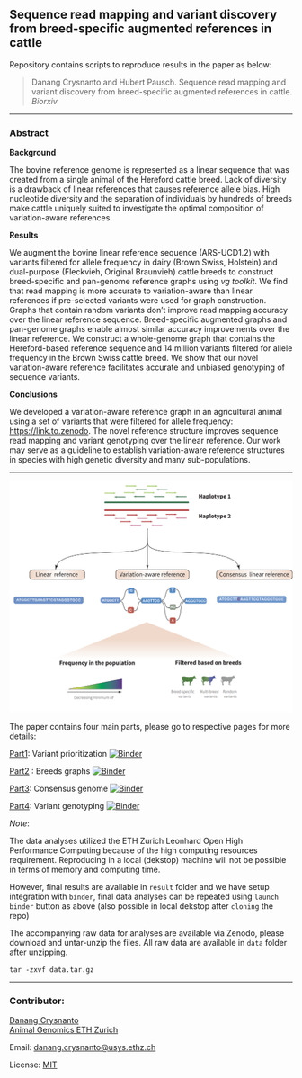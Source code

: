 ## Sequence read mapping and variant discovery from breed-specific augmented references in cattle

Repository contains scripts to reproduce results in the paper as below:

> Danang Crysnanto and Hubert Pausch.  Sequence read mapping and variant discovery from breed-specific augmented references in cattle. *Biorxiv*

---

### Abstract

**Background**

The bovine reference genome is represented as a linear sequence that was created from a single animal of the Hereford cattle breed. Lack of diversity is a drawback of linear references that causes reference allele bias. High nucleotide diversity and the separation of individuals by hundreds of breeds make cattle uniquely suited to investigate the optimal composition of variation-aware references.



**Results**

We augment the bovine linear reference sequence (ARS-UCD1.2) with variants filtered for allele frequency in dairy (Brown Swiss, Holstein) and dual-purpose (Fleckvieh, Original Braunvieh) cattle breeds to construct breed-specific and pan-genome reference graphs using *vg toolkit*. We find that read mapping is more accurate to variation-aware than linear references if pre-selected variants were used for graph construction. Graphs that contain random variants don’t improve read mapping accuracy over the linear reference sequence. Breed-specific augmented graphs and pan-genome graphs enable almost similar accuracy improvements over the linear reference. We construct a whole-genome graph that contains the Hereford-based reference sequence and 14 million variants filtered for allele frequency in the Brown Swiss cattle breed. We show that our novel variation-aware reference facilitates accurate and unbiased genotyping of sequence variants. 



**Conclusions**

We developed a variation-aware reference graph in an agricultural animal using a set of variants that were filtered for allele frequency: https://link.to.zenodo. The novel reference structure improves sequence read mapping and variant genotyping over the linear reference. Our work may serve as a guideline to establish variation-aware reference structures in species with high genetic diversity and many sub-populations.

----



![Illustration of method](methods_fig.png)



The paper contains four main parts, please go to respective pages for more details:

[Part1](part1_varselect): Variant prioritization [![Binder](http://mybinder.org/badge_logo.svg)](https://mybinder.org/v2/gh/danangcrysnanto/bovine-graphs-mapping/master?filepath=part1_varselect/analysis/part1_varselect.ipynb)

[Part2](part2_breedgraphs) : Breeds graphs [![Binder](http://mybinder.org/badge_logo.svg)](https://mybinder.org/v2/gh/danangcrysnanto/bovine-graphs-mapping/master?filepath=part2_breedgraphs/analysis/part2_breedgraphs.ipynb)

[Part3](part3_consensusgenome): Consensus genome [![Binder](http://mybinder.org/badge_logo.svg)](https://mybinder.org/v2/gh/danangcrysnanto/bovine-graphs-mapping/master?filepath=part3_consensusgenome/analysis/part3_consensusgenome.ipynb)

[Part4](part4_variantgenotyping): Variant genotyping [![Binder](http://mybinder.org/badge_logo.svg)](https://mybinder.org/v2/gh/danangcrysnanto/bovine-graphs-mapping/master?filepath=part4_variantgenotyping/analysis/part4_variantgenotyping.ipynb)



*Note*: 

The data analyses utilized the ETH Zurich Leonhard Open High Performance Computing because of the high computing resources requirement. Reproducing in a local (dekstop) machine will not be possible in terms of memory and computing time. 

However, final results are available in `result` folder  and we have setup integration with `binder`, final data analyses can be repeated using `launch binder` button as above (also possible in local dekstop after `cloning` the repo)

The accompanying raw data for analyses are available via Zenodo, please download and untar-unzip the files. All raw data are available in `data` folder after unzipping. 

```
tar -zxvf data.tar.gz
```



----

### Contributor:

[Danang Crysnanto](mailto:danang.crysnanto@usys.ethz.ch)  
[Animal Genomics ETH Zurich](http://www.ag.ethz.ch/)     	

Email: danang.crysnanto@usys.ethz.ch   

License: [MIT](LICENSE)



